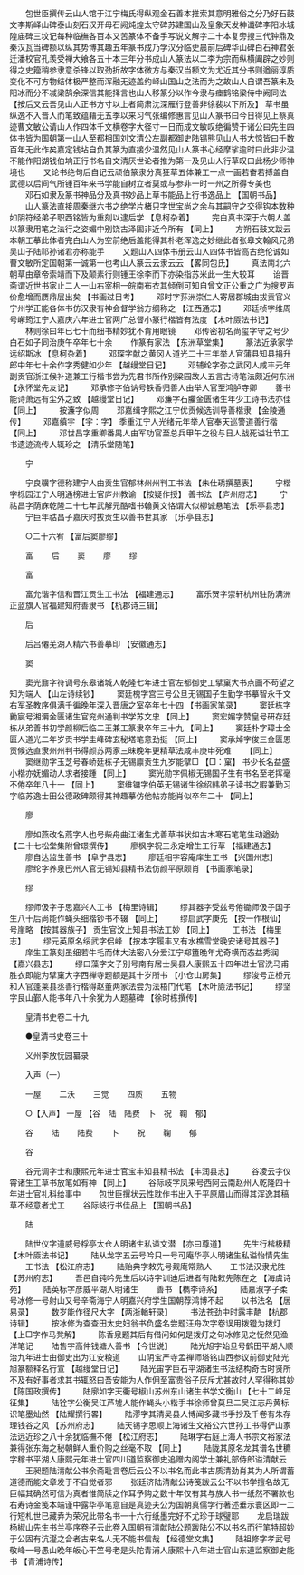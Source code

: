 <!-- { "loadSidebar": true } -->
　　包世臣撰传云山人馆于江宁梅氏得纵观金石善本推索其意明雅俗之分乃好石鼓文李斯峄山碑泰山刻石汉开母石阙炖煌太守碑苏建国山及皇象天发神谶碑李阳冰城隍庙碑三坟记每种临橅各百本又苦篆体不备手写说文解字二十本复旁搜三代钟鼎及秦汉瓦当碑额以纵其势博其趣五年篆书成乃学汉分临史晨前后碑华山碑白石神君张迁潘校官孔羡受禅大飨各五十本三年分书成山人篆法以二李为宗而纵横阖辟之妙则得之史籀稍参隶意杀锋以取劲折故字体微方与秦汉当额文为尤近其分书则遒丽淳质变化不可方物结体极严整而浑融无迹盖约峄山国山之法而为之故山人自谓吾篆未及阳冰而分不减梁鹄余深信其能择言也山人移篆分以作今隶与瘗鹤铭梁侍中阙同法 【按后又云吾见山人正书方寸以上者简肃沈深雁行登善非徐裴以下所及】 草书虽纵逸不入晋人而笔致蕴藉无五季以来习气张编修惠言见山人篆书曰今日得见上蔡真迹曹文敏公请山人作四体千文横卷字大径寸一日而成文敏叹绝徧赞于诸公曰先生四体书皆为国朝第一山人至都相国刘文清公左副都御史陆锡熊见山人书大惊皆曰千数百年无此作矣嘉定钱坫自负其篆为直接少温然见山人篆书心经摩挲逾时曰此非少温不能作阳湖钱伯垧正行书名自文清厌世论者推为第一及见山人行草叹曰此杨少师神境也 
　　又论书绝句后自记云顽伯篆隶分真狂草五体兼工一点一画若奋若搏盖自武德以后间气所锺百年来书学能自树立者莫或与参非一时一州之所得专美也 
　　邓石如隶及篆书神品分及真书妙品上草书能品上行书逸品上 【国朝书品】 
　　山人篆法直接周秦继六书之绝学片楮只字世宝尚之余与其嗣守之交得钩本数种如阴符经弟子职西铭皆为重刻以逮后学 【息柯杂着】 
　　完白真书深于六朝人盖以篆隶用笔之法行之姿媚中别饶古泽固非近今所有 【同上】 
　　方朔石鼓文跋云本朝工摹此体者完白山人为空前绝后盖能得其朴老浑逸之妙继此者张皋文翰风兄弟吴山子陆祁孙诸君亦称能手 
　　又题山人四体书册云山人四体书皆高古绝伦诚如曹文敏所定国朝第一诚第一也考山人篆云云隶云云 【畧同包氏】 
　　真法南北六朝草由章帝索靖而下及颠素行则锺王徐李而下亦染指苏米此一生大较耳 
　　诒晋斋谓近世书家止二人一山右宰相一皖南布衣其倾倒可知自曾文正公重之广为搜罗声价愈增而赝鼎层出矣 【书画过目考】 
　　邓时字荪洲崇仁人寄居郡城由拔贡官义宁州学正能各体书仿汉隶有神会督学翁方纲称之 【江西通志】 
　　邓廷桢字维周号嶰筠江宁人嘉庆六年进士官两广总督小篆行楷皆有法度 【木叶厱法书记】 
　　林则徐曰年已七十而细书精妙犹不肯用眼镜 
　　邓传密初名尚玺字守之号少白石如子同治庚午卒年七十余 
　　作篆有家法 【东洲草堂集】 
　　篆法近承家学远绍斯冰 【息柯杂着】 
　　邓琛字献之黄冈人道光二十三年举人官蒲县知县捐升郎中年七十余作字秀健如少年 【越缦堂日记】 
　　邓辅纶字弥之武冈人咸丰元年副贡官浙江候补道兼工行楷书尝为先君书所作别梁园故人五言古诗笔法颇近何东洲 【永怀堂先友记】 
　　邓承修字伯讷号铁香归善人由举人官至鸿胪寺卿 
　　善书能诗萧远有尘外之致 【越缦堂日记】 
　　邓濂字石臞金匮诸生年少工诗书法亦佳 【同上】 
　　按濂字似周 
　　邓嘉缉字熙之江宁优贡候选训导善楷隶 【金陵通传】 
　　邓嘉缜宇 【宇：字】 季重江宁人光绪元年举人官奉天巡警道善行楷 【同上】 
　　邓世昌字重卿番禺人由军功官至总兵甲午之役与日人战死谥壮节工书遗迹流传人辄珍之 【清乐堂随笔】 

　　宁 

　　宁良骥字德称建宁人由贡生官郁林州州判工书法 【朱仕琇撰墓表】 
　　宁楷字栎园江宁人明通榜进士官庐州教谕 【按疑作授】 善书法 【庐州府志】 
　　宁祜昌字荫庥乾隆二十七年武解元酷嗜书翰黄文恪谓大似柳诚悬笔法 【乐亭县志】 
　　宁巨年祜昌子嘉庆时拔贡生以善书世其家 【乐亭县志】 

　　○二十六宥 【富后窦廖缪】 

　　富 
　　后 
　　窦 
　　廖 
　　缪 

　　富 

　　富允谐字信和晋江贡生工书法 【福建通志】 
　　富乐贺字崇轩杭州驻防满洲正蓝旗人官福建知府善隶书 【杭郡诗三辑】 

　　后 

　　后吕僊芜湖人精六书善摹印 【安徽通志】 

　　窦 

　　窦光鼐字符调号东皋诸城人乾隆七年进士官左都御史工擘窠大书点画不苟望之知为端人 【山左诗续钞】 
　　窦廷槐字宫三号公旦无锡国子生勤学书摹智永千文右军圣教序俱满千徧晚年深入晋唐之室卒年七十四 【书画家笔录】 
　　窦廷栋字勷宸号湘漘金匮诸生官兖州通判书学苏文忠 【同上】 
　　窦宏媚字赞皇号研存廷栋从弟善书初学颜柳后临二王兼工篆隶卒年三十九 【同上】 
　　窦廷朴字璋士金匮人道光二年岁贡书学圭峰碑玄秘塔笔意劲挺 【同上】 
　　窦承焯字俊三金匮恩贡候选直隶州州判书得颜苏两家三昧晚年更精草法咸丰庚申死难 
　　【同上】 
　　窦继勋字玉芝号春峤廷栋子无锡廪贡生九岁能擘□ 【□：窠】 书少长名益盛小楷亦妩媚动人求者接踵 【同上】 
　　窦光勋字佩椒无锡国子生有书名至老挥毫不倦卒年八十一 【同上】 
　　窦维镛字伯英无锡诸生徐绍韩弟子读书之暇兼勤习字临苏逸士田公德政碑颇得其神趣摹仿他帖亦能肖似卒年二十 【同上】 

　　廖 

　　廖如燕改名燕字人也号柴舟曲江诸生尤善草书状如古木寒石笔笔生动遒劲 【二十七松堂集附曾璟撰传】 
　　廖枫字祝三永定增生工行草 【福建通志】 
　　廖自达监生善书 【阜宁县志】 
　　廖廷相字容庵庠生工书 【兴国州志】 
　　廖纶字养泉巴州人官无锡知县精书法仿颜平原颇肖 【书画家笔录】 

　　缪 

　　缪师伋字子思嘉兴人工书 【梅里诗辑】 
　　缪其器字受兹号倦锄师伋子国子生八十后尚能作蝇头细楷钞书不辍 【同上】 
　　缪启武字庚先 【按一作根仙】 号崖略 【按其器族子】 贡生官汶上知县书法工妙 【同上】 
　　工书法 【梅里志】 
　　缪元英原名绥武字侣峰 【按本字履丰又有水樵雪堂晚安诸号其器子】 
　　庠生工篆刻虽细若牛毛而体大法密八分爱江宁郑簠晚年尤奇横而态益秀润 【嘉兴县志】 
　　缪曰藻字文子别号南有居士吴县人康熙五十四年进士官洗马甫胜衣即能为擘窠大字西禅寺题额是其十岁所书 【小仓山房集】 
　　缪浚号芷桥元和人官蓬莱县丞善行楷得赵董两家法尝为法梧门代笔 【木叶厱法书记】 
　　缪坚字艮山鄞人能书年八十余犹为人题墓碑 【徐时栋撰传】 

　　皇清书史卷二十九 

　　●皇清书史卷三十 

　　义州李放怃园纂录 

　　入声（一） 

　　一屋 
　　二沃 
　　三觉 
　　四质 
　　五物 

　　○【入声】 一屋 【谷　陆　陆费　卜　祝　鞠　郁】 

　　谷 
　　陆 
　　陆费 
　　卜 
　　祝 
　　鞠 
　　郁 

　　谷 

　　谷元调字士和康熙元年进士官宝丰知县精书法 【丰润县志】 
　　谷凌云字仪霄诸生工草书放笔如有神 【同上】 
　　谷际岐字凤来号西阿云南赵州人乾隆四十年进士官礼科给事中 
　　包世臣撰状云性耽作书出入于平原眉山而得其浑逸其稿草不经意者尤工 
　　谷际岐行书佳品上 【国朝书品】 

　　陆 

　　陆世仪字道威号桴亭太仓人明诸生私谥文潜 【亦曰尊道】 
　　先生行楷极精 【木叶厱法书记】 
　　陆从龙字五云号吟只一号可庵华亭人明诸生私谥怡情先生 
　　工书法 【松江府志】 
　　陆贻典字敕先号觌庵常熟人 
　　工书法汉隶尤胜 【苏州府志】 
　　吾邑自钝吟先生后以诗字训迪后进者有陆敕先陈在之 【海虞诗苑】 
　　陆英标字彦威平湖人明诸生 
　　善书 【檇李诗系】 
　　陆嘉淑字子柔号冰修一号射山又号辛斋海宁人明嘉兴府学生国朝荐鸿博不起 
　　以书法名 【居易录】 
　　数岁能作径尺大字 【两浙輶轩录】 
　　书法苍劲中时露丰靘 【杭郡诗辑】 
　　按冰修为查查田太史妇翁书负盛名尝题汪舟次字卷误用拨镫为拨灯 【上□字作马凳解】 
　　陈香泉题其后有借问如何是拨灯之句冰修见之怃然见渔洋笔记 
　　陆售字高仲钱塘人善书 【今世说】 
　　陆光旭字始旦号鹤田平湖人顺治九年进士由御史出为江安粮道 
　　山阴宝严寺孟禅师塔铭山西参议前御史陆光旭篆额释名行宣 【越缦堂日记】 
　　陆光宙字巨石平湖诸生书法结构奇古时贤所不及有好事者求其书辄怒曰吾安能为人作佣至富贵俗子厌斥尤甚故时人罕得称其妙 【陈国政撰传】 
　　陆廓如字天衢号椒山苏州东山诸生书学文衡山 【七十二峰足征集】 
　　陆铨字公衡吴江芦墟人能作蝇头小楷手书徐师曾莫旦二吴江志丹黄标识笔墨灿然 【陆耀撰行畧】 
　　陆漻字其清吴县人博闻多藏书手抄及千卷有朱存理钱谷之风 【苏州府志】 
　　陆天锡字思顺上海诸生文裕公六世孙工书得俨山家法远近珍之八十余犹临橅不倦 【松江府志】 
　　陆琳字右庭上海人书宗文裕家法兼得张东海之秘朝鲜人重价购之丝毫不取 【同上】 
　　陆陇其原名龙其谱名世穮字稼书平湖人康熙元年进士官四川道监察御史追赠内阁学士兼礼部侍郎谥清献云 
　　王昶题陆清献公书余斋耻言卷后云公不以书名而此书古质清劲肖其为人所谓蓄道德而能文章发于不自觉者邪 
　　张廷济陆清献公诗笺跋云公不以书学擅名故无巨幅其确然可信为真者惟简牍之作耳予购之数十年仅有其与族人书一纸然不署款也右寿诗金笺本端谨中露华亭笔意自是真迹夫公为国朝真儒学行著述垂示寰区即一二行短札世已藏弆为荣况此带名书一十六行纸墨完好不尤珍于球璧耶 
　　龙启瑞跋杨椒山先生书兰亭序卷子云此卷入国朝有清献陆公题跋陆公不以书名而行笔特超妙于公固有沆瀣之合者古来名人无不能书信哉 【经德堂文集】 
　　陆祖修字孝武号敬峰一号愚山晚年皈心干竺号老是头陀青浦人康熙十八年进士官山东道监察御史能书 【青浦诗传】 
